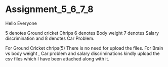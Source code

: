 # Assignment_5_6_7_8
Hello Everyone

5 denotes Ground cricket Chrips 6 denotes Body weight 7 denotes Salary discrimination and 8 denotes Car Problem.

For Ground Cricket chrips(5) There is no need for upload the files. For Brain vs body weight , Car problem and salary discriminations kindly upload the csv files which I have been attached along with it.

